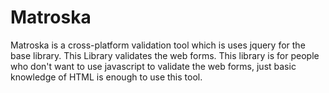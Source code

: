 # Matroska



Matroska is a cross-platform validation tool which is uses jquery for the base library. This Library validates the web forms. This library is for people who don't want to use javascript to validate the web forms, just basic knowledge of HTML is enough to use this tool.
